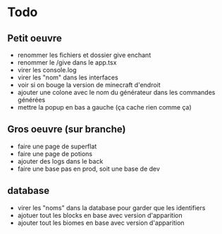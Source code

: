 # Todo

## Petit oeuvre

- renommer les fichiers et dossier give enchant
- renommer le /give dans le app.tsx
- virer les console.log
- virer les "nom" dans les interfaces
- voir si on bouge la version de minecraft d'endroit
- ajouter une colone avec le nom du générateur dans les commandes générées
- mettre la popup en bas a gauche (ça cache rien comme ça)

## Gros oeuvre (sur branche)

- faire une page de superflat
- faire une page de potions
- ajouter des logs dans le back
- faire une base pas en prod, soit une base de dev

## database

- virer les "noms" dans la database pour garder que les identifiers
- ajotuer tout les blocks en base avec version d'apparition
- ajouter tout les biomes en base avec version d'apparition
